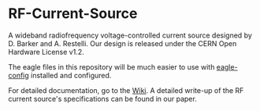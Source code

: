 # RF-Current-Source

A wideband radiofrequency voltage-controlled current source designed by D. Barker and A. Restelli.
Our design is released under the CERN Open Hardware License v1.2.

The eagle files in this repository will be much easier to use with [eagle-config](https://github.com/JQIamo/eagle-config) installed and configured.

For detailed documentation, go to the [Wiki](https://github.com/JQIamo/RF-Current-Source/wiki/). A detailed write-up of the RF current source's specifications can be found in our paper.
